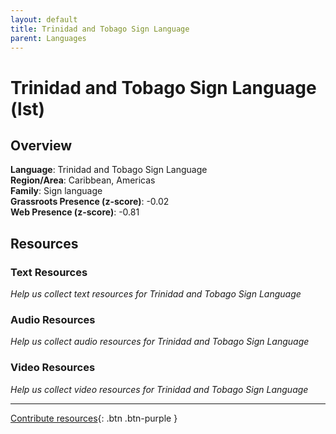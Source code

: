 ```yaml
---
layout: default
title: Trinidad and Tobago Sign Language
parent: Languages
---
```


# Trinidad and Tobago Sign Language (lst)

## Overview

**Language**: Trinidad and Tobago Sign Language  
**Region/Area**: Caribbean, Americas  
**Family**: Sign language  
**Grassroots Presence (z-score)**: -0.02  
**Web Presence (z-score)**: -0.81  

## Resources

### Text Resources
*Help us collect text resources for Trinidad and Tobago Sign Language*

### Audio Resources
*Help us collect audio resources for Trinidad and Tobago Sign Language*

### Video Resources
*Help us collect video resources for Trinidad and Tobago Sign Language*

---

[Contribute resources](https://forms.office.com/e/1SfLJx3u1r){: .btn .btn-purple }
